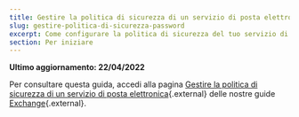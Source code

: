 ```yaml
---
title: Gestire la politica di sicurezza di un servizio di posta elettronica
slug: gestire-politica-di-sicurezza-password
excerpt: Come configurare la politica di sicurezza del tuo servizio di posta elettronica
section: Per iniziare
---
```


**Ultimo aggiornamento: 22/04/2022**

Per consultare questa guida, accedi alla pagina [Gestire la politica di sicurezza di un servizio di posta elettronica](https://docs.ovh.com/it/microsoft-collaborative-solutions/gestire-politica-di-sicurezza-password/){.external} delle nostre guide [Exchange](https://docs.ovh.com/it/microsoft-collaborative-solutions/){.external}.